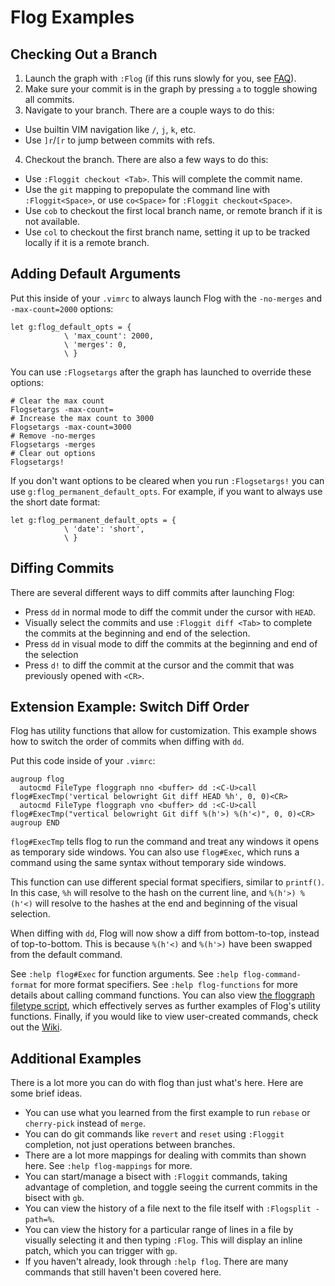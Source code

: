 # Flog Examples

## Checking Out a Branch

1. Launch the graph with `:Flog` (if this runs slowly for you, see [FAQ](FAQ.md)).
2. Make sure your commit is in the graph by pressing `a` to toggle showing all commits.
3. Navigate to your branch. There are a couple ways to do this:
  - Use builtin VIM navigation like `/`, `j`, `k`, etc.
  - Use `]r`/`[r` to jump between commits with refs.
4. Checkout the branch. There are also a few ways to do this:
  - Use `:Floggit checkout <Tab>`. This will complete the commit name.
  - Use the `git` mapping to prepopulate the command line with `:Floggit<Space>`, or use `co<Space>` for `:Floggit checkout<Space>`.
  - Use `cob` to checkout the first local branch name, or remote branch if it is not available.
  - Use `col` to checkout the first branch name, setting it up to be tracked locally if it is a remote branch.

## Adding Default Arguments

Put this inside of your `.vimrc` to always launch Flog with the `-no-merges` and `-max-count=2000` options:

```vim
let g:flog_default_opts = {
            \ 'max_count': 2000,
            \ 'merges': 0,
            \ }
```

You can use `:Flogsetargs` after the graph has launched to override these options:

```
# Clear the max count
Flogsetargs -max-count=
# Increase the max count to 3000
Flogsetargs -max-count=3000
# Remove -no-merges
Flogsetargs -merges
# Clear out options
Flogsetargs!
```

If you don't want options to be cleared when you run `:Flogsetargs!` you can use `g:flog_permanent_default_opts`.
For example, if you want to always use the short date format:

```vim
let g:flog_permanent_default_opts = {
            \ 'date': 'short',
            \ }
```

## Diffing Commits

There are several different ways to diff commits after launching Flog:
  - Press `dd` in normal mode to diff the commit under the cursor with `HEAD`.
  - Visually select the commits and use `:Floggit diff <Tab>` to complete the commits at the beginning and end of the selection.
  - Press `dd` in visual mode to diff the commits at the beginning and end of the selection
  - Press `d!` to diff the commit at the cursor and the commit that was previously opened with `<CR>`.

## Extension Example: Switch Diff Order

Flog has utility functions that allow for customization.
This example shows how to switch the order of commits when diffing with `dd`.

Put this code inside of your `.vimrc`:

```vim
augroup flog
  autocmd FileType floggraph nno <buffer> dd :<C-U>call flog#ExecTmp('vertical belowright Git diff HEAD %h', 0, 0)<CR>
  autocmd FileType floggraph vno <buffer> dd :<C-U>call flog#ExecTmp("vertical belowright Git diff %(h'>) %(h'<)", 0, 0)<CR>
augroup END
```

`flog#ExecTmp` tells flog to run the command and treat any windows it opens as temporary side windows.
You can also use `flog#Exec`, which runs a command using the same syntax without temporary side windows.

This function can use different special format specifiers, similar to `printf()`.
In this case, `%h` will resolve to the hash on the current line, and `%(h'>) %(h'<)` will resolve to the hashes at the end and beginning of the visual selection.

When diffing with `dd`, Flog will now show a diff from bottom-to-top, instead of top-to-bottom.
This is because `%(h'<)` and `%(h'>)` have been swapped from the default command.

See `:help flog#Exec` for function arguments.
See `:help flog-command-format` for more format specifiers.
See `:help flog-functions` for more details about calling command functions.
You can also view [the floggraph filetype script](https://github.com/rbong/vim-flog/blob/master/ftplugin/floggraph.vim), which effectively serves as further examples of Flog's utility functions.
Finally, if you would like to view user-created commands, check out the [Wiki](https://github.com/rbong/vim-flog/wiki/Custom-Commands).

## Additional Examples

There is a lot more you can do with flog than just what's here.
Here are some brief ideas.

- You can use what you learned from the first example to run `rebase` or `cherry-pick` instead of `merge`.
- You can do git commands like `revert` and `reset` using `:Floggit` completion, not just operations between branches.
- There are a lot more mappings for dealing with commits than shown here. See `:help flog-mappings` for more.
- You can start/manage a bisect with `:Floggit` commands, taking advantage of completion, and toggle seeing the current commits in the bisect with `gb`.
- You can view the history of a file next to the file itself with `:Flogsplit -path=%`.
- You can view the history for a particular range of lines in a file by visually selecting it and then typing `:Flog`.
  This will display an inline patch, which you can trigger with `gp`.
- If you haven't already, look through `:help flog`. There are many commands that still haven't been covered here.
